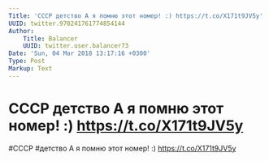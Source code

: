 ```yaml
---
Title: 'СССР детство А я помню этот номер! :) https://t.co/X171t9JV5y'
UUID: twitter.970241761774854144
Author:
    Title: Balancer
    UUID: twitter.user.balancer73
Date: 'Sun, 04 Mar 2018 13:17:16 +0300'
Type: Post
Markup: Text
---
```


# СССР детство А я помню этот номер! :) https://t.co/X171t9JV5y

#СССР #детство А я помню этот номер! :)
https://t.co/X171t9JV5y